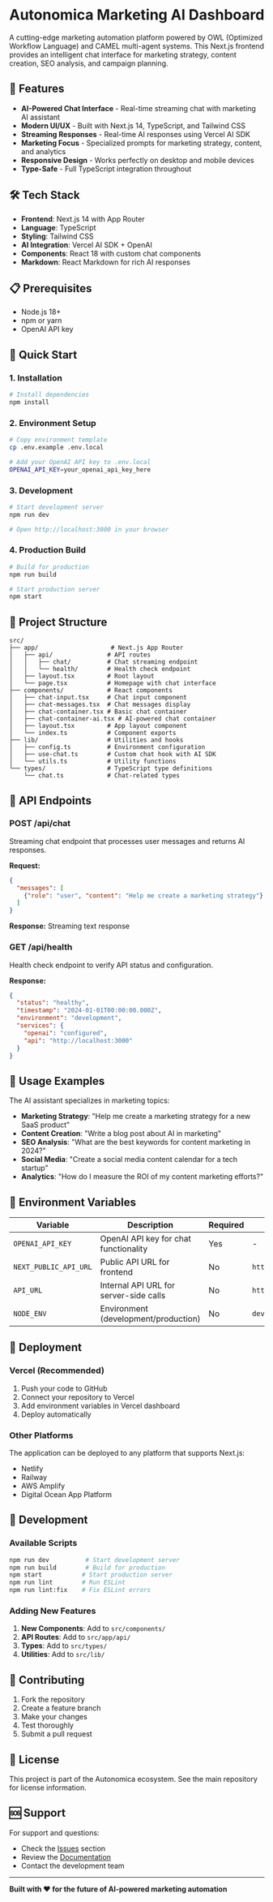 # Autonomica Marketing AI Dashboard

A cutting-edge marketing automation platform powered by OWL (Optimized Workflow Language) and CAMEL multi-agent systems. This Next.js frontend provides an intelligent chat interface for marketing strategy, content creation, SEO analysis, and campaign planning.

## 🚀 Features

- **AI-Powered Chat Interface** - Real-time streaming chat with marketing AI assistant
- **Modern UI/UX** - Built with Next.js 14, TypeScript, and Tailwind CSS
- **Streaming Responses** - Real-time AI responses using Vercel AI SDK
- **Marketing Focus** - Specialized prompts for marketing strategy, content, and analytics
- **Responsive Design** - Works perfectly on desktop and mobile devices
- **Type-Safe** - Full TypeScript integration throughout

## 🛠️ Tech Stack

- **Frontend**: Next.js 14 with App Router
- **Language**: TypeScript
- **Styling**: Tailwind CSS
- **AI Integration**: Vercel AI SDK + OpenAI
- **Components**: React 18 with custom chat components
- **Markdown**: React Markdown for rich AI responses

## 📋 Prerequisites

- Node.js 18+ 
- npm or yarn
- OpenAI API key

## 🚀 Quick Start

### 1. Installation

```bash
# Install dependencies
npm install
```

### 2. Environment Setup

```bash
# Copy environment template
cp .env.example .env.local

# Add your OpenAI API key to .env.local
OPENAI_API_KEY=your_openai_api_key_here
```

### 3. Development

```bash
# Start development server
npm run dev

# Open http://localhost:3000 in your browser
```

### 4. Production Build

```bash
# Build for production
npm run build

# Start production server
npm start
```

## 📁 Project Structure

```
src/
├── app/                    # Next.js App Router
│   ├── api/               # API routes
│   │   ├── chat/          # Chat streaming endpoint
│   │   └── health/        # Health check endpoint
│   ├── layout.tsx         # Root layout
│   └── page.tsx           # Homepage with chat interface
├── components/            # React components
│   ├── chat-input.tsx     # Chat input component
│   ├── chat-messages.tsx  # Chat messages display
│   ├── chat-container.tsx # Basic chat container
│   ├── chat-container-ai.tsx # AI-powered chat container
│   ├── layout.tsx         # App layout component
│   └── index.ts           # Component exports
├── lib/                   # Utilities and hooks
│   ├── config.ts          # Environment configuration
│   ├── use-chat.ts        # Custom chat hook with AI SDK
│   └── utils.ts           # Utility functions
└── types/                 # TypeScript type definitions
    └── chat.ts            # Chat-related types
```

## 🔧 API Endpoints

### POST /api/chat
Streaming chat endpoint that processes user messages and returns AI responses.

**Request:**
```json
{
  "messages": [
    {"role": "user", "content": "Help me create a marketing strategy"}
  ]
}
```

**Response:** Streaming text response

### GET /api/health
Health check endpoint to verify API status and configuration.

**Response:**
```json
{
  "status": "healthy",
  "timestamp": "2024-01-01T00:00:00.000Z",
  "environment": "development",
  "services": {
    "openai": "configured",
    "api": "http://localhost:3000"
  }
}
```

## 🎯 Usage Examples

The AI assistant specializes in marketing topics:

- **Marketing Strategy**: "Help me create a marketing strategy for a new SaaS product"
- **Content Creation**: "Write a blog post about AI in marketing"
- **SEO Analysis**: "What are the best keywords for content marketing in 2024?"
- **Social Media**: "Create a social media content calendar for a tech startup"
- **Analytics**: "How do I measure the ROI of my content marketing efforts?"

## 🔐 Environment Variables

| Variable | Description | Required | Default |
|----------|-------------|----------|---------|
| `OPENAI_API_KEY` | OpenAI API key for chat functionality | Yes | - |
| `NEXT_PUBLIC_API_URL` | Public API URL for frontend | No | `http://localhost:3000` |
| `API_URL` | Internal API URL for server-side calls | No | `http://localhost:3000` |
| `NODE_ENV` | Environment (development/production) | No | `development` |

## 🚀 Deployment

### Vercel (Recommended)

1. Push your code to GitHub
2. Connect your repository to Vercel
3. Add environment variables in Vercel dashboard
4. Deploy automatically

### Other Platforms

The application can be deployed to any platform that supports Next.js:

- Netlify
- Railway
- AWS Amplify
- Digital Ocean App Platform

## 🧪 Development

### Available Scripts

```bash
npm run dev          # Start development server
npm run build        # Build for production
npm start           # Start production server
npm run lint        # Run ESLint
npm run lint:fix    # Fix ESLint errors
```

### Adding New Features

1. **New Components**: Add to `src/components/`
2. **API Routes**: Add to `src/app/api/`
3. **Types**: Add to `src/types/`
4. **Utilities**: Add to `src/lib/`

## 🤝 Contributing

1. Fork the repository
2. Create a feature branch
3. Make your changes
4. Test thoroughly
5. Submit a pull request

## 📄 License

This project is part of the Autonomica ecosystem. See the main repository for license information.

## 🆘 Support

For support and questions:

- Check the [Issues](../../issues) section
- Review the [Documentation](../../README.md)
- Contact the development team

---

**Built with ❤️ for the future of AI-powered marketing automation**
